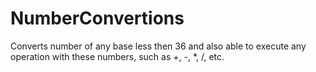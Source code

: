 # NumberConvertions
Converts number of any base less then 36 and also able to execute any operation with these numbers, such as +, -, *, /, etc. 
